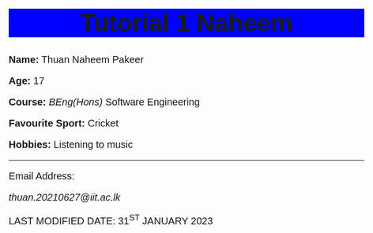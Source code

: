 <!doctype html>
<html lang='en'>
<head>
	<meta charset = "UTF-8">
	<style>
	body {
	font-family: Helvetica, Verdana, sans-serif;
	font-size: 20px;
	}
	h1 {
	background-color: blue;
	font-size: 2.5em;
	text-align: center;
	}
	p address {color: blue;}
	#textTransform {text-transform: uppercase}
	</style>
	<title>Tutorial 1</title>
</head>
<body>
	<h1>Tutorial 1 Naheem </h1>
	<p><b>Name:</b> Thuan Naheem Pakeer </p> 
	<p><b>Age:</b> 17 </p>
	<p><b>Course:</b> <em>BEng(Hons)</em> Software Engineering </p>
    <p><b>Favourite Sport:</b> Cricket </p> 
	<p><b>Hobbies:</b> Listening to music </p> <hr />
	<p>Email Address: <address>thuan.20210627@iit.ac.lk</address> </p> 
	<p id = "textTransform">Last Modified Date: 31<sup>st</sup> January 2023 </p>
</body>
</html>
	
